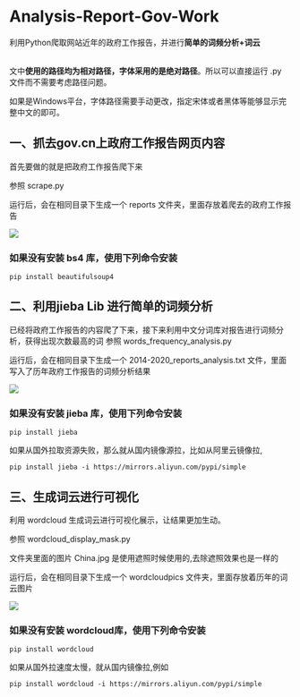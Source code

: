 # Analysis-Report-Gov-Work
利用Python爬取网站近年的政府工作报告，并进行**简单的词频分析+词云**
<br></br>


文中**使用的路径均为相对路径，字体采用的是绝对路径**。所以可以直接运行 .py 文件而不需要考虑路径问题。

如果是Windows平台，字体路径需要手动更改，指定宋体或者黑体等能够显示完整中文的即可。

## 一、抓去gov.cn上政府工作报告网页内容
首先要做的就是把政府工作报告爬下来

参照 scrape.py 

运行后，会在相同目录下生成一个 reports 文件夹，里面存放着爬去的政府工作报告

![](https://gitee.com/gsyang/Image-Hosting/raw/master/img/scrape_gov_report_example.png)


### 如果没有安装 bs4 库，使用下列命令安装
```
pip install beautifulsoup4
```

## 二、利用jieba Lib 进行简单的词频分析

已经将政府工作报告的内容爬了下来，接下来利用中文分词库对报告进行词频分析，获得出现次数最高的词
参照 words_frequency_analysis.py

运行后，会在相同目录下生成一个 2014-2020_reports_analysis.txt 文件，里面写入了历年政府工作报告的词频分析结果

![](https://gitee.com/gsyang/Image-Hosting/raw/master/img/gov_report_wordcount_example.png)

### 如果没有安装 jieba 库，使用下列命令安装

```
pip install jieba
```
如果从国外拉取资源失败，那么就从国内镜像源拉，比如从阿里云镜像拉,

```
pip install jieba -i https://mirrors.aliyun.com/pypi/simple
```

## 三、生成词云进行可视化

利用 wordcloud 生成词云进行可视化展示，让结果更加生动。

参照 wordcloud_display_mask.py

文件夹里面的图片 China.jpg 是使用遮照时候使用的,去除遮照效果也是一样的

运行后，会在相同目录下生成一个 wordcloudpics 文件夹，里面存放着历年的词云图片

![](https://gitee.com/gsyang/Image-Hosting/raw/master/img/wordcloudpics_gov_report_example.png)

### 如果没有安装 wordcloud库，使用下列命令安装
```
pip install wordcloud
```

如果从国外拉速度太慢，就从国内镜像拉,例如

```
pip install wordcloud -i https://mirrors.aliyun.com/pypi/simple
```
